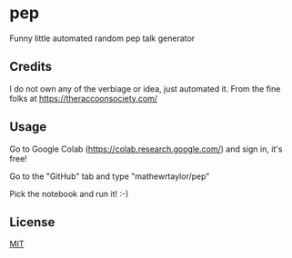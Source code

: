 # pep
Funny little automated random pep talk generator

## Credits
I do not own any of the verbiage or idea, just automated it. From the fine folks at https://theraccoonsociety.com/

## Usage

Go to Google Colab (https://colab.research.google.com/) and sign in, it's free! 

Go to the "GitHub" tab and type "mathewrtaylor/pep"

Pick the notebook and run it! :-)

## License
[MIT](https://choosealicense.com/licenses/mit/)
